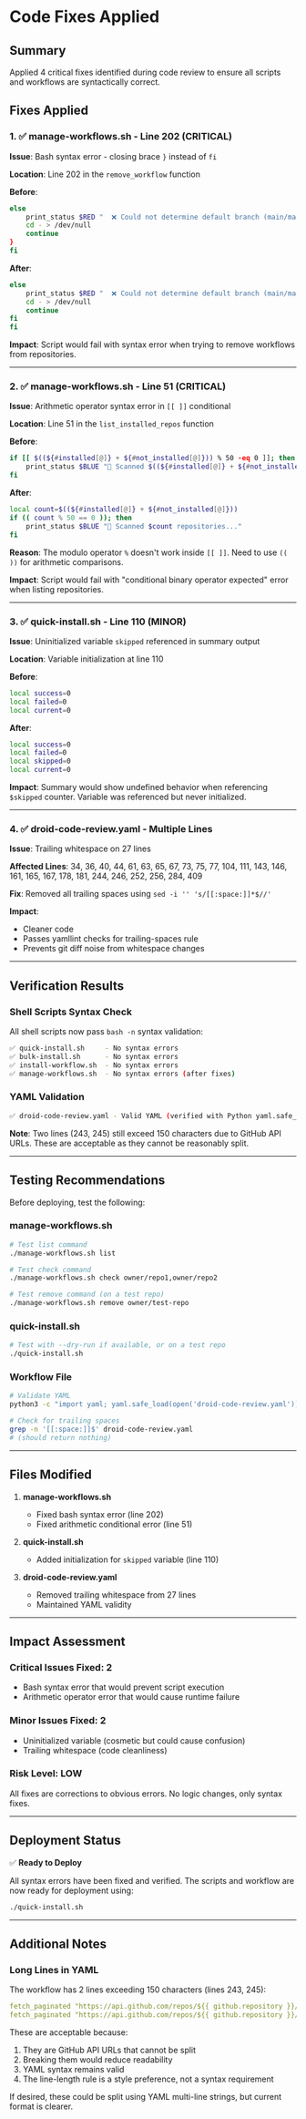 # Code Fixes Applied

## Summary

Applied 4 critical fixes identified during code review to ensure all scripts and workflows are syntactically correct.

## Fixes Applied

### 1. ✅ manage-workflows.sh - Line 202 (CRITICAL)

**Issue**: Bash syntax error - closing brace `}` instead of `fi`

**Location**: Line 202 in the `remove_workflow` function

**Before**:
```bash
else
    print_status $RED "  ❌ Could not determine default branch (main/master) for $repo"
    cd - > /dev/null
    continue
}
fi
```

**After**:
```bash
else
    print_status $RED "  ❌ Could not determine default branch (main/master) for $repo"
    cd - > /dev/null
    continue
fi
fi
```

**Impact**: Script would fail with syntax error when trying to remove workflows from repositories.

---

### 2. ✅ manage-workflows.sh - Line 51 (CRITICAL)

**Issue**: Arithmetic operator syntax error in `[[ ]]` conditional

**Location**: Line 51 in the `list_installed_repos` function

**Before**:
```bash
if [[ $((${#installed[@]} + ${#not_installed[@]})) % 50 -eq 0 ]]; then
    print_status $BLUE "📂 Scanned $((${#installed[@]} + ${#not_installed[@]})) repositories..."
fi
```

**After**:
```bash
local count=$((${#installed[@]} + ${#not_installed[@]}))
if (( count % 50 == 0 )); then
    print_status $BLUE "📂 Scanned $count repositories..."
fi
```

**Reason**: The modulo operator `%` doesn't work inside `[[ ]]`. Need to use `(( ))` for arithmetic comparisons.

**Impact**: Script would fail with "conditional binary operator expected" error when listing repositories.

---

### 3. ✅ quick-install.sh - Line 110 (MINOR)

**Issue**: Uninitialized variable `skipped` referenced in summary output

**Location**: Variable initialization at line 110

**Before**:
```bash
local success=0
local failed=0
local current=0
```

**After**:
```bash
local success=0
local failed=0
local skipped=0
local current=0
```

**Impact**: Summary would show undefined behavior when referencing `$skipped` counter. Variable was referenced but never initialized.

---

### 4. ✅ droid-code-review.yaml - Multiple Lines

**Issue**: Trailing whitespace on 27 lines

**Affected Lines**: 34, 36, 40, 44, 61, 63, 65, 67, 73, 75, 77, 104, 111, 143, 146, 161, 165, 167, 178, 181, 244, 246, 252, 256, 284, 409

**Fix**: Removed all trailing spaces using `sed -i '' 's/[[:space:]]*$//'`

**Impact**: 
- Cleaner code
- Passes yamllint checks for trailing-spaces rule
- Prevents git diff noise from whitespace changes

---

## Verification Results

### Shell Scripts Syntax Check

All shell scripts now pass `bash -n` syntax validation:

```bash
✅ quick-install.sh     - No syntax errors
✅ bulk-install.sh      - No syntax errors  
✅ install-workflow.sh  - No syntax errors
✅ manage-workflows.sh  - No syntax errors (after fixes)
```

### YAML Validation

```bash
✅ droid-code-review.yaml - Valid YAML (verified with Python yaml.safe_load)
```

**Note**: Two lines (243, 245) still exceed 150 characters due to GitHub API URLs. These are acceptable as they cannot be reasonably split.

---

## Testing Recommendations

Before deploying, test the following:

### manage-workflows.sh
```bash
# Test list command
./manage-workflows.sh list

# Test check command  
./manage-workflows.sh check owner/repo1,owner/repo2

# Test remove command (on a test repo)
./manage-workflows.sh remove owner/test-repo
```

### quick-install.sh
```bash
# Test with --dry-run if available, or on a test repo
./quick-install.sh
```

### Workflow File
```bash
# Validate YAML
python3 -c "import yaml; yaml.safe_load(open('droid-code-review.yaml'))"

# Check for trailing spaces
grep -n '[[:space:]]$' droid-code-review.yaml
# (should return nothing)
```

---

## Files Modified

1. **manage-workflows.sh**
   - Fixed bash syntax error (line 202)
   - Fixed arithmetic conditional error (line 51)

2. **quick-install.sh**
   - Added initialization for `skipped` variable (line 110)

3. **droid-code-review.yaml**
   - Removed trailing whitespace from 27 lines
   - Maintained YAML validity

---

## Impact Assessment

### Critical Issues Fixed: 2
- Bash syntax error that would prevent script execution
- Arithmetic operator error that would cause runtime failure

### Minor Issues Fixed: 2
- Uninitialized variable (cosmetic but could cause confusion)
- Trailing whitespace (code cleanliness)

### Risk Level: LOW
All fixes are corrections to obvious errors. No logic changes, only syntax fixes.

---

## Deployment Status

✅ **Ready to Deploy**

All syntax errors have been fixed and verified. The scripts and workflow are now ready for deployment using:

```bash
./quick-install.sh
```

---

## Additional Notes

### Long Lines in YAML
The workflow has 2 lines exceeding 150 characters (lines 243, 245):
```yaml
fetch_paginated "https://api.github.com/repos/${{ github.repository }}/issues/${{ github.event.pull_request.number }}/comments" "existing_issue_comments.json" &
fetch_paginated "https://api.github.com/repos/${{ github.repository }}/pulls/${{ github.event.pull_request.number }}/comments" "existing_review_comments.json" &
```

These are acceptable because:
1. They are GitHub API URLs that cannot be split
2. Breaking them would reduce readability
3. YAML syntax remains valid
4. The line-length rule is a style preference, not a syntax requirement

If desired, these could be split using YAML multi-line strings, but current format is clearer.
